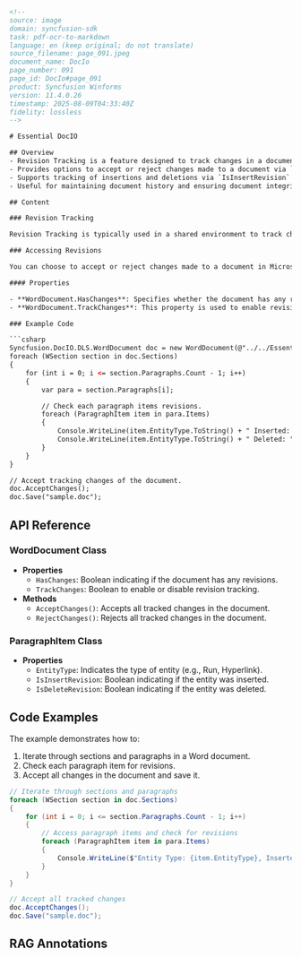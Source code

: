 ```html
<!-- 
source: image
domain: syncfusion-sdk
task: pdf-ocr-to-markdown
language: en (keep original; do not translate)
source_filename: page_091.jpeg
document_name: DocIo
page_number: 091
page_id: DocIo#page_091
product: Syncfusion Winforms
version: 11.4.0.26
timestamp: 2025-08-09T04:33:40Z
fidelity: lossless
-->

# Essential DocIO

## Overview
- Revision Tracking is a feature designed to track changes in a document, useful in shared environments or for individual users.
- Provides options to accept or reject changes made to a document via `AcceptChanges` and `RejectChanges` properties.
- Supports tracking of insertions and deletions via `IsInsertRevision` and `IsDeleteRevision`.
- Useful for maintaining document history and ensuring document integrity.

## Content

### Revision Tracking

Revision Tracking is typically used in a shared environment to track changes made by others to a document. However, it can also be valuable for individual users, allowing them to review their own changes.

### Accessing Revisions

You can choose to accept or reject changes made to a document in Microsoft Word. `ParagraphItem` and `TextBodyItem` (WParagraph and WTable are `TextBodyItems`) objects have `WordDocument.AcceptChanges` and `WordDocument.RejectChanges` properties, which detect whether an object was inserted or deleted in Microsoft Word when revision tracking is enabled.

#### Properties

- **WordDocument.HasChanges**: Specifies whether the document has any revisions. Returns `True` if the document has at least one revision.
- **WordDocument.TrackChanges**: This property is used to enable revision tracking in Microsoft Word. Note that changes made using DocIO are never tracked as revisions.

### Example Code

```csharp
Syncfusion.DocIO.DLS.WordDocument doc = new WordDocument(@"../../Essential DocIO.doc", FormatType.Doc);
foreach (WSection section in doc.Sections)
{
    for (int i = 0; i <= section.Paragraphs.Count - 1; i++)
    {
        var para = section.Paragraphs[i];

        // Check each paragraph items revisions.
        foreach (ParagraphItem item in para.Items)
        {
            Console.WriteLine(item.EntityType.ToString() + " Inserted: " + item.IsInsertRevision.ToString());
            Console.WriteLine(item.EntityType.ToString() + " Deleted: " + item.IsDeleteRevision.ToString());
        }
    }
}

// Accept tracking changes of the document.
doc.AcceptChanges();
doc.Save("sample.doc");
```

## API Reference

### WordDocument Class
- **Properties**
  - `HasChanges`: Boolean indicating if the document has any revisions.
  - `TrackChanges`: Boolean to enable or disable revision tracking.
- **Methods**
  - `AcceptChanges()`: Accepts all tracked changes in the document.
  - `RejectChanges()`: Rejects all tracked changes in the document.

### ParagraphItem Class
- **Properties**
  - `EntityType`: Indicates the type of entity (e.g., Run, Hyperlink).
  - `IsInsertRevision`: Boolean indicating if the entity was inserted.
  - `IsDeleteRevision`: Boolean indicating if the entity was deleted.

## Code Examples

The example demonstrates how to:
1. Iterate through sections and paragraphs in a Word document.
2. Check each paragraph item for revisions.
3. Accept all changes in the document and save it.

```csharp
// Iterate through sections and paragraphs
foreach (WSection section in doc.Sections)
{
    for (int i = 0; i <= section.Paragraphs.Count - 1; i++)
    {
        // Access paragraph items and check for revisions
        foreach (ParagraphItem item in para.Items)
        {
            Console.WriteLine($"Entity Type: {item.EntityType}, Inserted: {item.IsInsertRevision}, Deleted: {item.IsDeleteRevision}");
        }
    }
}

// Accept all tracked changes
doc.AcceptChanges();
doc.Save("sample.doc");
```

## RAG Annotations
<!-- tags: [DocIO, revision tracking, WordDocument, ParagraphItem, accept changes, reject changes, track changes] -->
```